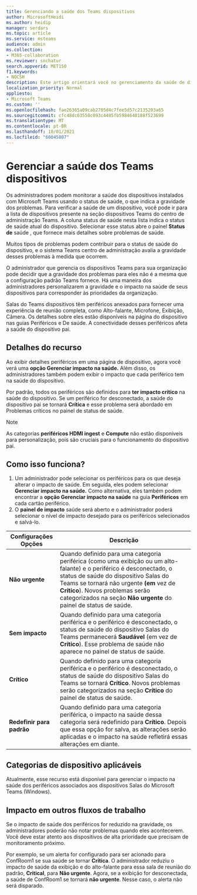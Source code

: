 ```yaml
---
title: Gerenciando a saúde dos Teams dispositivos
author: MicrosoftHeidi
ms.author: heidip
manager: serdars
ms.topic: article
ms.service: msteams
audience: admin
ms.collection:
- M365-collaboration
ms.reviewer: snchatur
search.appverid: MET150
f1.keywords:
- NOCSH
description: Este artigo orientará você no gerenciamento da saúde de dispositivos Teams, dispositivos que Microsoft Teams instalados neles.
localization_priority: Normal
appliesto:
- Microsoft Teams
ms.custom: ''
ms.openlocfilehash: fae26365a09cab2705d4c7fee5d57c2135203a65
ms.sourcegitcommit: cfc48dc03550c093c4405fb5984648188f523699
ms.translationtype: MT
ms.contentlocale: pt-BR
ms.lasthandoff: 10/01/2021
ms.locfileid: "60045807"
---
```

# <a name="manage-the-health-of-teams-devices"></a>Gerenciar a saúde dos Teams dispositivos


Os administradores podem monitorar a saúde dos dispositivos instalados com Microsoft Teams usando o status de saúde, o que indica a gravidade dos problemas. Para verificar a saúde de um dispositivo, você pode  ir para a lista de dispositivos presente na seção dispositivos Teams do centro de administração Teams. A coluna status de saúde nesta lista indica o status de saúde atual do dispositivo. Selecionar esse status abre o painel **Status de** saúde , que fornece mais detalhes sobre problemas de saúde.

Muitos tipos de problemas podem contribuir para o status de saúde do dispositivo, e o sistema Teams centro de administração avalia a gravidade desses problemas à medida que ocorrem.

O administrador que gerencia os dispositivos Teams para sua organização pode decidir que a gravidade dos problemas para eles não é a mesma que a configuração padrão Teams fornece. Há uma maneira dos administradores personalizarem a gravidade e o impacto na saúde de seus dispositivos para corresponder às prioridades da organização.

Salas do Teams dispositivos têm periféricos anexados para fornecer uma experiência de reunião completa, como Alto-falante, Microfone, Exibição, Câmera. Os detalhes sobre eles estão disponíveis na página do dispositivo nas guias Periféricos e De saúde. A conectividade desses periféricos afeta a saúde do dispositivo pai.

## <a name="feature-details"></a>Detalhes do recurso

Ao exibir detalhes periféricos em uma página de dispositivo, agora você verá uma **opção Gerenciar impacto na saúde.** Além disso, os administradores também podem exibir o impacto que cada periférico tem na saúde do dispositivo.

Por padrão, todos os periféricos são definidos para **ter impacto crítico** na saúde do dispositivo. Se um periférico for desconectado, a saúde do dispositivo pai se  tornará **Crítica** e esse problema será abordado em Problemas críticos no painel de status de saúde.

> [!NOTE]
> As categorias **periféricos HDMI ingest** e **Compute** não estão disponíveis para personalização, pois são cruciais para o funcionamento do dispositivo pai.

## <a name="how-does-this-work"></a>Como isso funciona?

1. Um administrador pode selecionar os periféricos para os que deseja alterar o impacto de saúde. Em seguida, eles podem selecionar **Gerenciar impacto na saúde.** Como alternativa, eles também podem encontrar a **opção Gerenciar impacto na saúde** na guia **Periféricos** em cada cartão periférico.
1. O **painel de impacto** saúde será aberto e o administrador poderá selecionar o nível de impacto desejado para os periféricos selecionados e salvá-lo.

| Configurações Opções | Descrição |
|------------------|-------------|
| **Não urgente** | Quando definido para uma categoria periférica (como uma exibição ou um alto-falante) e o periférico é desconectado, o status de saúde do dispositivo Salas do Teams se tornará não urgente **(em** vez de **Crítico**). Novos problemas serão categorizados na seção **Não urgente** do painel de status de saúde.|
| **Sem impacto** | Quando definido para uma categoria periférica e o periférico é desconectado, o status de saúde do dispositivo Salas do Teams permanecerá **Saudável** (em vez de **Crítico**). Esse problema de saúde não aparece no painel de status de saúde.|
| **Crítico** | Quando definido para uma categoria periférica e o periférico é desconectado, o status de saúde do dispositivo Salas do Teams se tornará **Crítico**. Novos problemas serão categorizados na seção **Crítico** do painel de status de saúde.|
| **Redefinir para padrão** | Quando definido para uma categoria periférica, o impacto na saúde dessa categoria será redefinido para **Crítico**. Depois que essa opção for salva, as alterações serão aplicadas e o impacto na saúde refletirá essas alterações em diante.|

## <a name="applicable-device-categories"></a>Categorias de dispositivo aplicáveis

Atualmente, esse recurso está disponível para gerenciar o impacto na saúde dos periféricos associados aos dispositivos Salas do Microsoft Teams (Windows).

## <a name="impact-on-other-workflows"></a>Impacto em outros fluxos de trabalho

Se o impacto de saúde dos periféricos for reduzido na gravidade, os administradores poderão não notar problemas quando eles acontecerem. Você deve estar atento aos dispositivos de alta prioridade que precisam de monitoramento próximo.

Por exemplo, se um alerta for configurado para ser acionado para ConfRoom1 se sua saúde se tornar **Crítica**. O administrador reduziu o impacto de saúde da exibição e do alto-falante para essa sala de reunião do padrão, **Critical**, para **Não urgente**. Agora, se a exibição for desconectada, a saúde de ConfRoom1 se tornará **não urgente**. Nesse caso, o alerta não será disparado.
